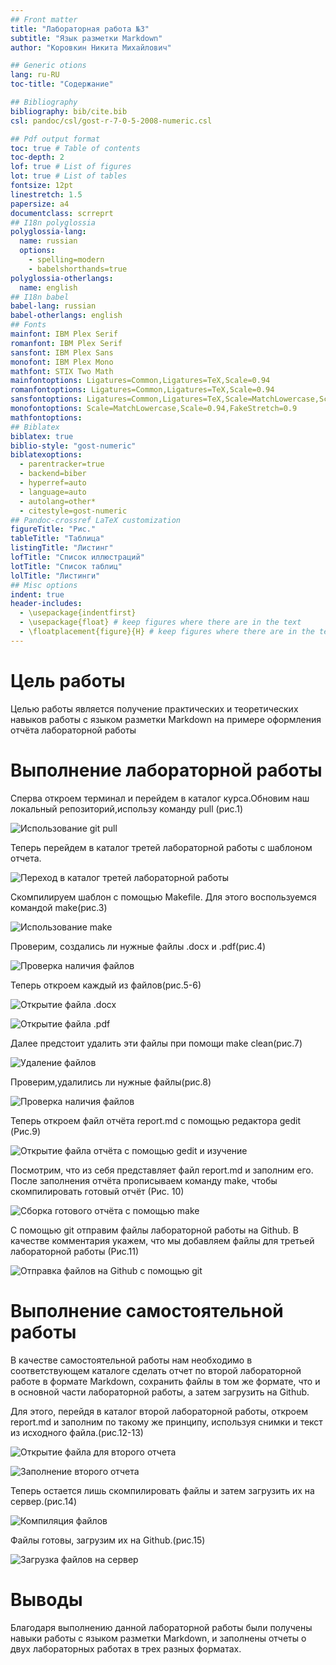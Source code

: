 ```yaml
---
## Front matter
title: "Лабораторная работа №3"
subtitle: "Язык разметки Markdown"
author: "Коровкин Никита Михайлович"

## Generic otions
lang: ru-RU
toc-title: "Содержание"

## Bibliography
bibliography: bib/cite.bib
csl: pandoc/csl/gost-r-7-0-5-2008-numeric.csl

## Pdf output format
toc: true # Table of contents
toc-depth: 2
lof: true # List of figures
lot: true # List of tables
fontsize: 12pt
linestretch: 1.5
papersize: a4
documentclass: scrreprt
## I18n polyglossia
polyglossia-lang:
  name: russian
  options:
	- spelling=modern
	- babelshorthands=true
polyglossia-otherlangs:
  name: english
## I18n babel
babel-lang: russian
babel-otherlangs: english
## Fonts
mainfont: IBM Plex Serif
romanfont: IBM Plex Serif
sansfont: IBM Plex Sans
monofont: IBM Plex Mono
mathfont: STIX Two Math
mainfontoptions: Ligatures=Common,Ligatures=TeX,Scale=0.94
romanfontoptions: Ligatures=Common,Ligatures=TeX,Scale=0.94
sansfontoptions: Ligatures=Common,Ligatures=TeX,Scale=MatchLowercase,Scale=0.94
monofontoptions: Scale=MatchLowercase,Scale=0.94,FakeStretch=0.9
mathfontoptions:
## Biblatex
biblatex: true
biblio-style: "gost-numeric"
biblatexoptions:
  - parentracker=true
  - backend=biber
  - hyperref=auto
  - language=auto
  - autolang=other*
  - citestyle=gost-numeric
## Pandoc-crossref LaTeX customization
figureTitle: "Рис."
tableTitle: "Таблица"
listingTitle: "Листинг"
lofTitle: "Список иллюстраций"
lotTitle: "Список таблиц"
lolTitle: "Листинги"
## Misc options
indent: true
header-includes:
  - \usepackage{indentfirst}
  - \usepackage{float} # keep figures where there are in the text
  - \floatplacement{figure}{H} # keep figures where there are in the text
---
```


# Цель работы

Целью работы является получение практических и теоретических навыков работы с языком разметки Markdown на примере оформления отчёта лабораторной работы


# Выполнение лабораторной работы
Сперва откроем терминал и перейдем в каталог курса.Обновим наш локальный репозиторий,использу команду pull (рис.1)

![Использование git pull](image/1.png)

Теперь перейдем в каталог третей лабораторной работы с шаблоном отчета.

![Переход в каталог третей лабораторной работы](image/2.png)

Скомпилируем шаблон с помощью Makefile.
Для этого воспользуемся командой make(рис.3)

![Использование make](image/3.png)

Проверим, создались ли нужные файлы .docx и .pdf(рис.4)

![Проверка наличия файлов](image/4.png)

Теперь откроем каждый из файлов(рис.5-6)

![Открытие файла .docx](image/5.png)

![Открытие файлa .pdf](image/6.png)

Далее предстоит удалить эти файлы при помощи make clean(рис.7)

![Удаление файлов](image/7.png)

Проверим,удалились ли нужные файлы(рис.8)

![Проверка наличия файлов](image/8.png)

Теперь откроем файл отчёта report.md с помощью редактора gedit (Рис.9)

![Открытие файла отчёта с помощью gedit и изучение](image/9.png)

Посмотрим, что из себя представляет файл report.md и заполним его.
После заполнения отчёта прописываем команду make, чтобы скомпилировать готовый отчёт (Рис. 10)

![Сборка готового отчёта с помощью make](image/10.png)



С помощью git отправим файлы лабораторной работы на Github. В качестве комментария укажем, что мы добавляем файлы для третьей лабораторной работы (Рис.11)

![Отправка файлов на Github с помощью git](image/11.png)

# Выполнение самостоятельной работы
В качестве самостоятельной работы нам необходимо в соответствующем каталоге сделать отчет по второй лабораторной работе в формате Markdown, сохранить файлы в том же формате, что и в основной части лабораторной работы, а затем загрузить на Github.


Для этого, перейдя в каталог второй лабораторной работы, откроем report.md и заполним по такому же принципу, используя снимки и текст из исходного файла.(рис.12-13)

![Открытие файла для второго отчета](image/12.png)

![Заполнение второго отчета](image/13.png)

Теперь остается лишь скомпилировать файлы и затем загрузить их на сервер.(рис.14)

![Компиляция файлов](image/14.png)

Файлы готовы, загрузим их на Github.(рис.15)

![Загрузка файлов  на сервер](image/15.png)
# Выводы

Благодаря выполнению данной лабораторной работы были получены навыки работы с языком разметки Markdown, и заполнены отчеты о двух лабораторных работах в трех разных форматах.
